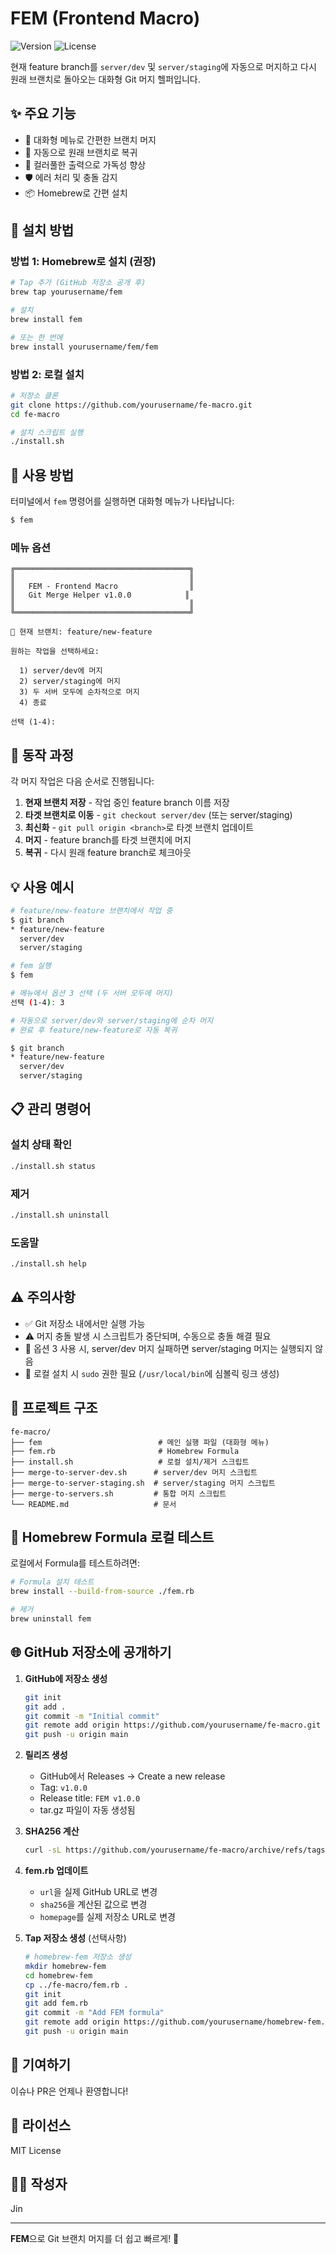 # FEM (Frontend Macro)

![Version](https://img.shields.io/badge/version-1.0.0-blue)
![License](https://img.shields.io/badge/license-MIT-green)

현재 feature branch를 `server/dev` 및 `server/staging`에 자동으로 머지하고 다시 원래 브랜치로 돌아오는 대화형 Git 머지 헬퍼입니다.

## ✨ 주요 기능

- 🎯 대화형 메뉴로 간편한 브랜치 머지
- 🔄 자동으로 원래 브랜치로 복귀
- 🎨 컬러풀한 출력으로 가독성 향상
- 🛡️ 에러 처리 및 충돌 감지
- 📦 Homebrew로 간편 설치

## 🚀 설치 방법

### 방법 1: Homebrew로 설치 (권장)

```bash
# Tap 추가 (GitHub 저장소 공개 후)
brew tap yourusername/fem

# 설치
brew install fem

# 또는 한 번에
brew install yourusername/fem/fem
```

### 방법 2: 로컬 설치

```bash
# 저장소 클론
git clone https://github.com/yourusername/fe-macro.git
cd fe-macro

# 설치 스크립트 실행
./install.sh
```

## 📖 사용 방법

터미널에서 `fem` 명령어를 실행하면 대화형 메뉴가 나타납니다:

```bash
$ fem
```

### 메뉴 옵션

```
╔═══════════════════════════════════════╗
║                                       ║
║   FEM - Frontend Macro                ║
║   Git Merge Helper v1.0.0            ║
║                                       ║
╚═══════════════════════════════════════╝

📍 현재 브랜치: feature/new-feature

원하는 작업을 선택하세요:

  1) server/dev에 머지
  2) server/staging에 머지
  3) 두 서버 모두에 순차적으로 머지
  4) 종료

선택 (1-4):
```

## 🔧 동작 과정

각 머지 작업은 다음 순서로 진행됩니다:

1. **현재 브랜치 저장** - 작업 중인 feature branch 이름 저장
2. **타겟 브랜치로 이동** - `git checkout server/dev` (또는 server/staging)
3. **최신화** - `git pull origin <branch>`로 타겟 브랜치 업데이트
4. **머지** - feature branch를 타겟 브랜치에 머지
5. **복귀** - 다시 원래 feature branch로 체크아웃

## 💡 사용 예시

```bash
# feature/new-feature 브랜치에서 작업 중
$ git branch
* feature/new-feature
  server/dev
  server/staging

# fem 실행
$ fem

# 메뉴에서 옵션 3 선택 (두 서버 모두에 머지)
선택 (1-4): 3

# 자동으로 server/dev와 server/staging에 순차 머지
# 완료 후 feature/new-feature로 자동 복귀

$ git branch
* feature/new-feature
  server/dev
  server/staging
```

## 📋 관리 명령어

### 설치 상태 확인
```bash
./install.sh status
```

### 제거
```bash
./install.sh uninstall
```

### 도움말
```bash
./install.sh help
```

## ⚠️ 주의사항

- ✅ Git 저장소 내에서만 실행 가능
- ⚠️ 머지 충돌 발생 시 스크립트가 중단되며, 수동으로 충돌 해결 필요
- 🔄 옵션 3 사용 시, server/dev 머지 실패하면 server/staging 머지는 실행되지 않음
- 🔑 로컬 설치 시 `sudo` 권한 필요 (`/usr/local/bin`에 심볼릭 링크 생성)

## 📁 프로젝트 구조

```
fe-macro/
├── fem                          # 메인 실행 파일 (대화형 메뉴)
├── fem.rb                       # Homebrew Formula
├── install.sh                   # 로컬 설치/제거 스크립트
├── merge-to-server-dev.sh      # server/dev 머지 스크립트
├── merge-to-server-staging.sh  # server/staging 머지 스크립트
├── merge-to-servers.sh         # 통합 머지 스크립트
└── README.md                   # 문서
```

## 🍺 Homebrew Formula 로컬 테스트

로컬에서 Formula를 테스트하려면:

```bash
# Formula 설치 테스트
brew install --build-from-source ./fem.rb

# 제거
brew uninstall fem
```

## 🌐 GitHub 저장소에 공개하기

1. **GitHub에 저장소 생성**
   ```bash
   git init
   git add .
   git commit -m "Initial commit"
   git remote add origin https://github.com/yourusername/fe-macro.git
   git push -u origin main
   ```

2. **릴리즈 생성**
   - GitHub에서 Releases → Create a new release
   - Tag: `v1.0.0`
   - Release title: `FEM v1.0.0`
   - tar.gz 파일이 자동 생성됨

3. **SHA256 계산**
   ```bash
   curl -sL https://github.com/yourusername/fe-macro/archive/refs/tags/v1.0.0.tar.gz | shasum -a 256
   ```

4. **fem.rb 업데이트**
   - `url`을 실제 GitHub URL로 변경
   - `sha256`을 계산된 값으로 변경
   - `homepage`를 실제 저장소 URL로 변경

5. **Tap 저장소 생성** (선택사항)
   ```bash
   # homebrew-fem 저장소 생성
   mkdir homebrew-fem
   cd homebrew-fem
   cp ../fe-macro/fem.rb .
   git init
   git add fem.rb
   git commit -m "Add FEM formula"
   git remote add origin https://github.com/yourusername/homebrew-fem.git
   git push -u origin main
   ```

## 🤝 기여하기

이슈나 PR은 언제나 환영합니다!

## 📄 라이선스

MIT License

## 👨‍💻 작성자

Jin

---

**FEM**으로 Git 브랜치 머지를 더 쉽고 빠르게! 🚀

